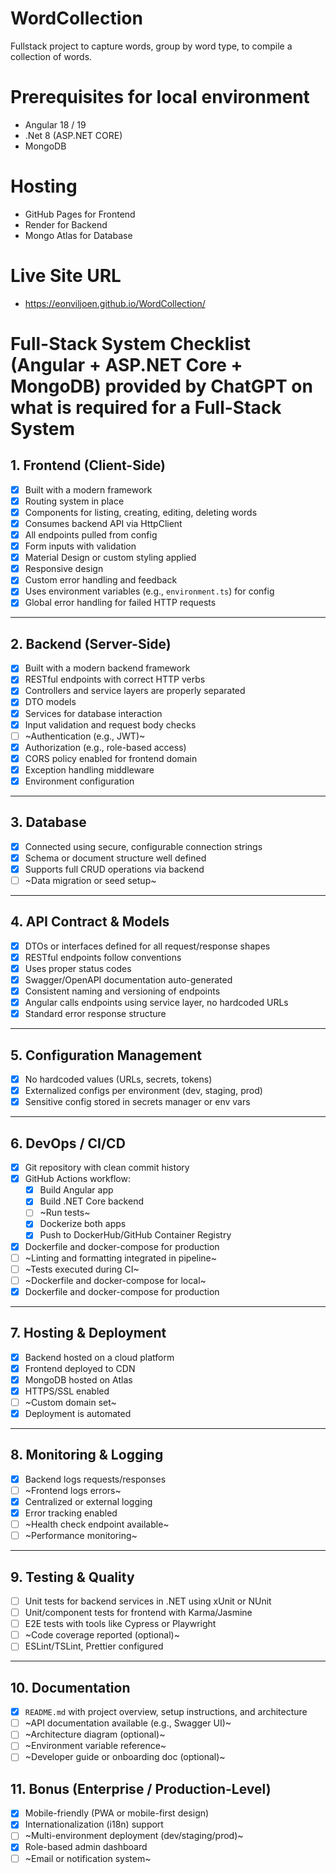 # WordCollection
Fullstack project to capture words, group by word type, to compile a collection of words.

# Prerequisites for local environment
- Angular 18 / 19
- .Net 8 (ASP.NET CORE)
- MongoDB

# Hosting
- GitHub Pages for Frontend
- Render for Backend
- Mongo Atlas for Database

# Live Site URL
- https://eonviljoen.github.io/WordCollection/

# Full-Stack System Checklist (Angular + ASP.NET Core + MongoDB) provided by ChatGPT on what is required for a Full-Stack System

## 1. Frontend (Client-Side)
- [x] Built with a modern framework
- [x] Routing system in place
- [x] Components for listing, creating, editing, deleting words
- [x] Consumes backend API via HttpClient
- [x] All endpoints pulled from config
- [x] Form inputs with validation
- [x] Material Design or custom styling applied
- [x] Responsive design
- [x] Custom error handling and feedback
- [x] Uses environment variables (e.g., `environment.ts`) for config
- [x] Global error handling for failed HTTP requests

---

## 2. Backend (Server-Side)
- [x] Built with a modern backend framework
- [x] RESTful endpoints with correct HTTP verbs
- [x] Controllers and service layers are properly separated
- [x] DTO models
- [x] Services for database interaction
- [x] Input validation and request body checks
- [ ] ~Authentication (e.g., JWT)~
- [x] Authorization (e.g., role-based access)
- [x] CORS policy enabled for frontend domain
- [x] Exception handling middleware
- [x] Environment configuration

---

## 3. Database
- [x] Connected using secure, configurable connection strings
- [x] Schema or document structure well defined
- [x] Supports full CRUD operations via backend
- [ ] ~Data migration or seed setup~

---

## 4. API Contract & Models
- [x] DTOs or interfaces defined for all request/response shapes
- [x] RESTful endpoints follow conventions
- [x] Uses proper status codes
- [x] Swagger/OpenAPI documentation auto-generated
- [x] Consistent naming and versioning of endpoints
- [x] Angular calls endpoints using service layer, no hardcoded URLs
- [x] Standard error response structure

---

## 5. Configuration Management
- [x] No hardcoded values (URLs, secrets, tokens)
- [x] Externalized configs per environment (dev, staging, prod)
- [x] Sensitive config stored in secrets manager or env vars

---

## 6. DevOps / CI/CD
- [x] Git repository with clean commit history
- [x] GitHub Actions workflow:
  - [x] Build Angular app
  - [x] Build .NET Core backend
  - [ ] ~Run tests~
  - [x] Dockerize both apps
  - [x] Push to DockerHub/GitHub Container Registry
- [x] Dockerfile and docker-compose for production
- [ ] ~Linting and formatting integrated in pipeline~
- [ ] ~Tests executed during CI~
- [ ] ~Dockerfile and docker-compose for local~
- [x] Dockerfile and docker-compose for production

---

## 7. Hosting & Deployment
- [x] Backend hosted on a cloud platform
- [x] Frontend deployed to CDN
- [x] MongoDB hosted on Atlas
- [x] HTTPS/SSL enabled
- [ ] ~Custom domain set~
- [x] Deployment is automated

---

## 8. Monitoring & Logging
- [x] Backend logs requests/responses
- [ ] ~Frontend logs errors~
- [x] Centralized or external logging
- [x] Error tracking enabled
- [ ] ~Health check endpoint available~
- [ ] ~Performance monitoring~

---

## 9. Testing & Quality
- [ ] Unit tests for backend services in .NET using xUnit or NUnit
- [ ] Unit/component tests for frontend with Karma/Jasmine
- [ ] E2E tests with tools like Cypress or Playwright
- [ ] ~Code coverage reported (optional)~
- [ ] ESLint/TSLint, Prettier configured

---

## 10. Documentation
- [x] `README.md` with project overview, setup instructions, and architecture
- [ ] ~API documentation available (e.g., Swagger UI)~
- [ ] ~Architecture diagram (optional)~
- [ ] ~Environment variable reference~
- [ ] ~Developer guide or onboarding doc (optional)~

## 11. Bonus (Enterprise / Production-Level)
- [x] Mobile-friendly (PWA or mobile-first design)
- [x] Internationalization (i18n) support
- [ ] ~Multi-environment deployment (dev/staging/prod)~
- [x] Role-based admin dashboard
- [ ] ~Email or notification system~
